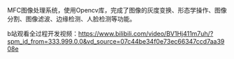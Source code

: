 MFC图像处理系统，使用Opencv库，完成了图像的灰度变换、形态学操作、图像分割、图像滤波、边缘检测、人脸检测等功能。

b站观看全过程开发视频：https://www.bilibili.com/video/BV1Hj411m7uh/?spm_id_from=333.999.0.0&vd_source=07c44be34f0e73ec66347ccd7aa3908e
